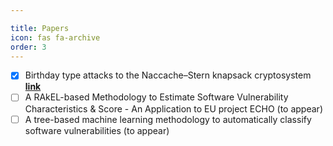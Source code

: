 ```yaml
---

title: Papers
icon: fas fa-archive
order: 3
---
```


- [x] Birthday type attacks to the Naccache–Stern knapsack cryptosystem [**link**](https://doi.org/10.1016/j.ipl.2018.06.002)
- [ ] A RAkEL-based Methodology to Estimate Software Vulnerability Characteristics & Score - An Application to EU project ECHO (to appear)
- [ ] A tree-based machine learning methodology to automatically classify software vulnerabilities (to appear)